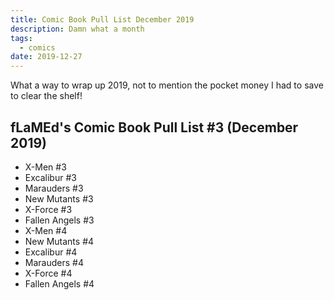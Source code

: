 ```yaml
---
title: Comic Book Pull List December 2019
description: Damn what a month
tags:
  - comics
date: 2019-12-27
---
```


What a way to wrap up 2019, not to mention the pocket money I had to save to clear the shelf!

## fLaMEd's Comic Book Pull List #3 (December 2019)
- X-Men #3
- Excalibur #3 
- Marauders #3
- New Mutants #3
- X-Force #3
- Fallen Angels #3
- X-Men #4
- New Mutants #4
- Excalibur #4
- Marauders #4
- X-Force #4
- Fallen Angels #4
